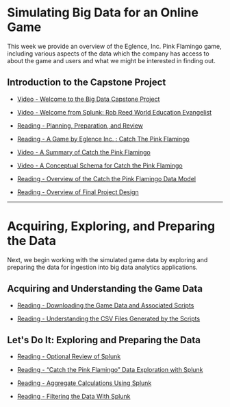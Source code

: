 # Simulating Big Data for an Online Game

This week we provide an overview of the Eglence, Inc. Pink Flamingo game, including various aspects of the data which the company has access to about the game and users and what we might be interested in finding out.

## Introduction to the Capstone Project

- [Video - Welcome to the Big Data Capstone Project](https://www.coursera.org/learn/big-data-project/lecture/qLez9/welcome-to-the-big-data-capstone-project)

- [Video - Welcome from Splunk: Rob Reed World Education Evangelist](https://www.coursera.org/learn/big-data-project/lecture/D0gyh/welcome-from-splunk-rob-reed-world-education-evangelist)

- [Reading - Planning, Preparation, and Review](https://www.coursera.org/learn/big-data-project/supplement/RcypL/planning-preparation-and-review)

- [Reading - A Game by Eglence Inc. : Catch The Pink Flamingo](https://www.coursera.org/learn/big-data-project/supplement/ZytA7/a-game-by-eglence-inc-catch-the-pink-flamingo)

- [Video - A Summary of Catch the Pink Flamingo](https://www.coursera.org/learn/big-data-project/lecture/ej1CH/a-summary-of-catch-the-pink-flamingo)

- [Video - A Conceptual Schema for Catch the Pink Flamingo](https://www.coursera.org/learn/big-data-project/lecture/irEAp/a-conceptual-schema-for-catch-the-pink-flamingo)

- [Reading - Overview of the Catch the Pink Flamingo Data Model](https://www.coursera.org/learn/big-data-project/supplement/j2VKh/overview-of-the-catch-the-pink-flamingo-data-model)

- [Reading - Overview of Final Project Design](https://www.coursera.org/learn/big-data-project/supplement/ZJ0Iu/overview-of-final-project-design)

---

# Acquiring, Exploring, and Preparing the Data

Next, we begin working with the simulated game data by exploring and preparing the data for ingestion into big data analytics applications.

## Acquiring and Understanding the Game Data

- [Reading - Downloading the Game Data and Associated Scripts](https://www.coursera.org/learn/big-data-project/supplement/4pTMX/downloading-the-game-data-and-associated-scripts)

- [Reading - Understanding the CSV Files Generated by the Scripts](https://www.coursera.org/learn/big-data-project/supplement/qxoHK/understanding-the-csv-files-generated-by-the-scripts)

## Let's Do It: Exploring and Preparing the Data

- [Reading - Optional Review of Splunk](https://www.coursera.org/learn/big-data-project/supplement/41VCt/optional-review-of-splunk)

- [Reading - “Catch the Pink Flamingo” Data Exploration with Splunk](https://www.coursera.org/learn/big-data-project/supplement/bHy6M/catch-the-pink-flamingo-data-exploration-with-splunk)

- [Reading - Aggregate Calculations Using Splunk](https://www.coursera.org/learn/big-data-project/supplement/WC2tx/aggregate-calculations-using-splunk)

- [Reading - Filtering the Data With Splunk](https://www.coursera.org/learn/big-data-project/supplement/ck08J/filtering-the-data-with-splunk)
